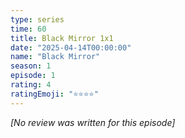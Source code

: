 ```yaml
---
type: series
time: 60
title: Black Mirror 1x1
date: "2025-04-14T00:00:00"
name: "Black Mirror"
season: 1
episode: 1
rating: 4
ratingEmoji: "⭐️⭐️⭐️⭐️"
---
```


_[No review was written for this episode]_